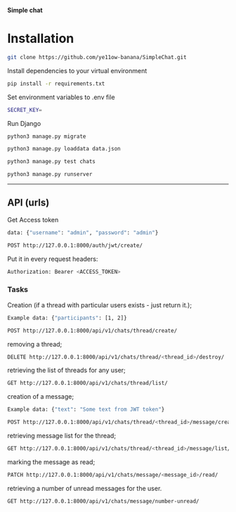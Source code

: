 **Simple chat**

# Installation

```sh
git clone https://github.com/ye11ow-banana/SimpleChat.git
```

Install dependencies to your virtual environment
```sh
pip install -r requirements.txt
```

Set environment variables to .env file
```sh
SECRET_KEY=
```

Run Django
```sh
python3 manage.py migrate
```
```sh
python3 manage.py loaddata data.json
```
```sh
python3 manage.py test chats
```
```sh
python3 manage.py runserver
```

---

## API (urls)

Get Access token
```sh
data: {"username": "admin", "password": "admin"}
```
```sh
POST http://127.0.0.1:8000/auth/jwt/create/
```

Put it in every request headers:
```sh
Authorization: Bearer <ACCESS_TOKEN>
```

### Tasks

Creation (if a thread with particular users exists - just return it.);
```sh
Example data: {"participants": [1, 2]}
```
```sh
POST http://127.0.0.1:8000/api/v1/chats/thread/create/
```

removing a thread;
```sh
DELETE http://127.0.0.1:8000/api/v1/chats/thread/<thread_id>/destroy/
```

retrieving the list of threads for any user;
```sh
GET http://127.0.0.1:8000/api/v1/chats/thread/list/
```

creation of a message;
```sh
Example data: {"text": "Some text from JWT token"}
```
```sh
POST http://127.0.0.1:8000/api/v1/chats/thread/<thread_id>/message/create/
```

retrieving message list for the thread;
```sh
GET http://127.0.0.1:8000/api/v1/chats/thread/<thread_id>/message/list/
```

marking the message as read;
```sh
PATCH http://127.0.0.1:8000/api/v1/chats/message/<message_id>/read/
```

retrieving a number of unread messages for the user.
```sh
GET http://127.0.0.1:8000/api/v1/chats/message/number-unread/
```